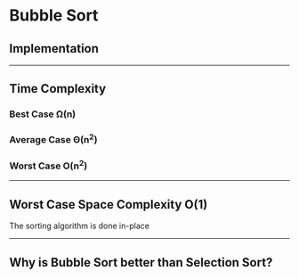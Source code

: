 # Bubble Sort

## Implementation
___
## Time Complexity
### Best Case Ω(n)
### Average Case Θ(n<sup>2</sup>)
### Worst Case O(n<sup>2</sup>)
___
## Worst Case Space Complexity O(1)
The sorting algorithm is done in-place
___
## Why is Bubble Sort better than Selection Sort?